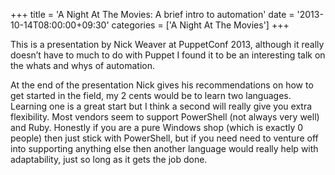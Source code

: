 +++
title = 'A Night At The Movies: A brief intro to automation'
date = '2013-10-14T08:00:00+09:30'
categories = ['A Night At The Movies']
+++

This is a presentation by Nick Weaver at PuppetConf 2013, although it really
doesn’t have to much to do with Puppet I found it to be an interesting talk
on the whats and whys of automation.

At the end of the presentation Nick gives his recommendations on how to get
started in the field, my 2 cents would be to learn two languages. Learning
one is a great start but I think a second will really give you extra
flexibility. Most vendors seem to support PowerShell (not always very well)
and Ruby. Honestly if you are a pure Windows shop (which is exactly 0 people)
then just stick with PowerShell, but if you need need to venture off into
supporting anything else then another language would really help with
adaptability, just so long as it gets the job done.

